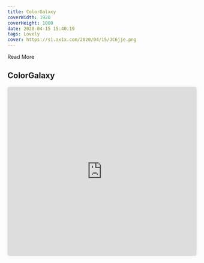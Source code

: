 ```yaml
---
title: ColorGalaxy
coverWidth: 1920
coverHeight: 1080
date: 2020-04-15 15:40:19
tags: Lovely
cover: https://s1.ax1x.com/2020/04/15/JC6jje.png
---
```


Read More
<!-- more -->

## ColorGalaxy

<iframe style="width:100%;height:450px;box-shadow:0px 0px 10px #eee;border-radius:5px" src="https://beautiful-code.netlify.com/color-galaxy/dist/index.html" frameborder="0" allowvr allowfullscreen mozallowfullscreen="true" webkitallowfullscreen="true" onmousewheel="">
</iframe>
